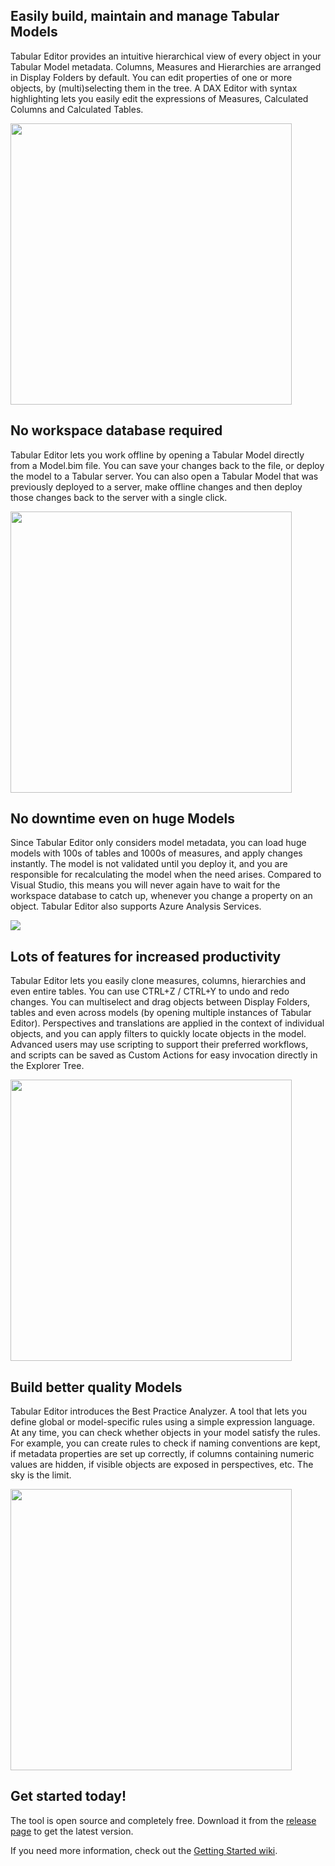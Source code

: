 ## Easily build, maintain and manage Tabular Models

Tabular Editor provides an intuitive hierarchical view of every object in your Tabular Model metadata. Columns, Measures and Hierarchies are arranged in Display Folders by default. You can edit properties of one or more objects, by (multi)selecting them in the tree. A DAX Editor with syntax highlighting lets you easily edit the expressions of Measures, Calculated Columns and Calculated Tables.

<img src="https://user-images.githubusercontent.com/8976200/29272423-46ceafa8-8100-11e7-81dc-bddbb38f80f8.png" width="450">

## No workspace database required

Tabular Editor lets you work offline by opening a Tabular Model directly from a Model.bim file. You can save your changes back to the file, or deploy the model to a Tabular server. You can also open a Tabular Model that was previously deployed to a server, make offline changes and then deploy those changes back to the server with a single click.

<img src="https://user-images.githubusercontent.com/8976200/29272619-1a39d584-8101-11e7-9458-1c88e4ab35bf.png" width="450">

## No downtime even on huge Models

Since Tabular Editor only considers model metadata, you can load huge models with 100s of tables and 1000s of measures, and apply changes instantly. The model is not validated until you deploy it, and you are responsible for recalculating the model when the need arises. Compared to Visual Studio, this means you will never again have to wait for the workspace database to catch up, whenever you change a property on an object. Tabular Editor also supports Azure Analysis Services.

<img src="https://user-images.githubusercontent.com/8976200/29273714-9cedc194-8105-11e7-8d41-678742bcd6c8.png">

## Lots of features for increased productivity

Tabular Editor lets you easily clone measures, columns, hierarchies and even entire tables. You can use CTRL+Z / CTRL+Y to undo and redo changes. You can multiselect and drag objects between Display Folders, tables and even across models (by opening multiple instances of Tabular Editor). Perspectives and translations are applied in the context of individual objects, and you can apply filters to quickly locate objects in the model. Advanced users may use scripting to support their preferred workflows, and scripts can be saved as Custom Actions for easy invocation directly in the Explorer Tree.

<img src="https://user-images.githubusercontent.com/8976200/29273014-c82e7ebe-8102-11e7-86a1-74a18c433e7f.png" width="450">

## Build better quality Models

Tabular Editor introduces the Best Practice Analyzer. A tool that lets you define global or model-specific rules using a simple expression language. At any time, you can check whether objects in your model satisfy the rules. For example, you can create rules to check if naming conventions are kept, if metadata properties are set up correctly, if columns containing numeric values are hidden, if visible objects are exposed in perspectives, etc. The sky is the limit.

<img src="https://user-images.githubusercontent.com/8976200/29273207-b72615ea-8103-11e7-8cb2-4e567e397675.png" width="450">

## Get started today!

The tool is open source and completely free. Download it from the [release page](https://github.com/otykier/TabularEditor/releases/tag/2.5) to get the latest version.

If you need more information, check out the [Getting Started wiki](https://github.com/otykier/TabularEditor/wiki/Getting-Started). 
